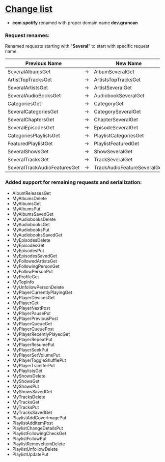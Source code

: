 
# <u>Change list</u>
 - **com.spotify** renamed with proper domain name **dev.gruncan**

### Request renames:


Renamed requests starting with "**Several**" to start with specific request name

| Previous Name |           |                      New Name |
|---------------|:---------:|------------------------------|
|SeveralAlbumsGet|  &#8594;  |               AlbumSeveralGet |
|ArtistTopTracksGet|  &#8594;  |           ArtistsTopTracksGet |
|SeveralArtistsGet|  &#8594;  |              ArtistSeveralGet |
|SeveralAudioBooksGet|  &#8594;  |           AudiobookSeveralGet |
|CategoriesGet|  &#8594;  |                   CategoryGet |
|SeveralCategoriesGet|  &#8594;  |            CategorySeveralGet |
|SeveralChaptersGet|  &#8594;  |             ChapterSeveralGet |
|SeveralEpisodesGet|  &#8594;  |             EpisodeSeveralGet |
|CategoriesPlaylistsGet|  &#8594;  |         PlaylistCategoriesGet |
|FeaturedPlaylistGet|  &#8594;  |           PlaylistFeaturedGet |
|SeveralShowsGet|  &#8594;  |                ShowSeveralGet |
|SeveralTracksGet|  &#8594;  |               TrackSeveralGet |
|SeveralTrackAudioFeaturesGet|  &#8594;  |   TrackAudioFeatureSeveralGet |




### Added support for remaining requests and serialization:

- AlbumReleasesGet
- MyAlbumsDelete
- MyAlbumsGet
- MyAlbumsPut
- MyAlbumsSavedGet
- MyAudiobooksDelete
- MyAudiobooksGet
- MyAudiobooksPut
- MyAudiobooksSavedGet
- MyEpisodesDelete
- MyEpisodesGet
- MyEpisodesPut
- MyEpisodesSavedGet
- MyFollowedArtistsGet
- MyFollowingPersonGet
- MyFollowPersonPut
- MyProfileGet
- MyTopInfo
- MyUnfollowPersonDelete
- MyPlayerCurrentlyPlayingGet
- MyPlayerDevicesGet
- MyPlayerGet
- MyPlayerNextPost
- MyPlayerPausePut
- MyPlayerPreviousPost
- MyPlayerQueueGet
- MyPlayerQueuePost
- MyPlayerRecentlyPlayedGet
- MyPlayerRepeatPut
- MyPlayerResumePut
- MyPlayerSeekPut
- MyPlayerSetVolumePut
- MyPlayerToggleShufflePut
- MyPlayerTransferPut
- MyPlaylistsGet
- MyShowsDelete
- MyShowsGet
- MyShowsPut
- MyShowsSavedGet
- MyTracksDelete
- MyTracksGet
- MyTracksPut
- MyTracksSavedGet
- PlaylistAddCoverImagePut
- PlaylistAddItemPost
- PlaylistChangeDetailsPut
- PlaylistFollowingCheckGet
- PlaylistFollowPut
- PlaylistRemoveItemDelete
- PlaylistUnfollowDelete
- PlaylistUpdatePut